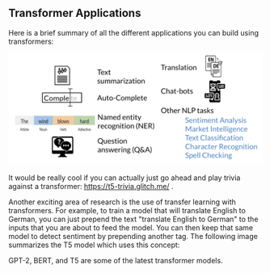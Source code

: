 ## Transformer Applications
Here is a brief summary of all the different applications you can build using transformers: 

<img src="https://github.com/vigneshv92/Natural-Language-Processing-Specialization/blob/master/Natural%20Language%20Processing%20with%20Attention%20Models/img/Transformer_Applications.png"/>

It would be really cool if you can actually just go ahead and play trivia against a transformer: https://t5-trivia.glitch.me/ .

Another exciting area of research is the use of transfer learning with transformers. For example, to train a model that will translate English to German, you can just prepend the text "translate English to German" to the inputs that you are about to feed the model. You can then keep that same model to detect sentiment by prepending another tag. The following image summarizes the T5 model which uses this concept:


GPT-2, BERT, and T5 are some of the latest transformer models.
